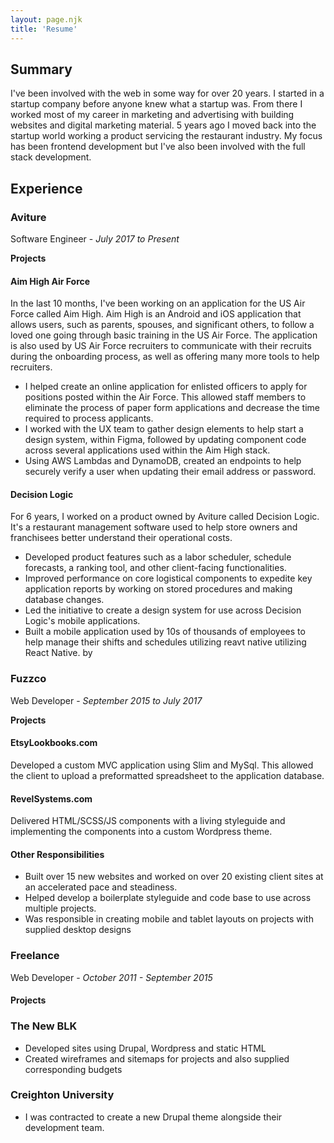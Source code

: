 ```yaml
---
layout: page.njk
title: 'Resume'
---
```


## Summary

I've been involved with the web in some way for over 20 years. I started in a startup company before anyone knew what a startup was. From there I worked most of my career in marketing and advertising with building websites and digital marketing material. 5 years ago I moved back into the startup world working a product servicing the restaurant industry. My focus has been frontend development but I've also been involved with the full stack development.

## Experience

### Aviture

Software Engineer - _July 2017 to Present_


**Projects**

#### Aim High Air Force

In the last 10 months, I've been working on an application for the US Air Force called Aim High. Aim High is an Android and iOS application that allows users, such as parents, spouses, and significant others, to follow a loved one going through basic training in the US Air Force. The application is also used by US Air Force recruiters to communicate with their recruits during the onboarding process, as well as offering many more tools to help recruiters.

- I helped create an online application for enlisted officers to apply for positions posted within the Air Force. This allowed staff members to eliminate the process of paper form applications and decrease the time required to process applicants.
- I worked with the UX team to gather design elements to help start a design system, within Figma, followed by updating component code across several applications used within the Aim High stack.
- Using AWS Lambdas and DynamoDB, created an endpoints to help securely verify a user when updating their email address or password.


#### Decision Logic

For 6 years, I worked on a product owned by Aviture called Decision Logic. It's a restaurant management software used to help store owners and franchisees better understand their operational costs.

- Developed product features such as a labor scheduler, schedule forecasts, a ranking tool, and other client-facing functionalities.
- Improved performance on core logistical components to expedite key application reports by working on stored procedures and making database changes.
- Led the initiative to create a design system for use across Decision Logic's mobile applications.
- Built a mobile application used by 10s of thousands of employees to help manage their shifts and schedules utilizing reavt native utilizing React Native. by

### Fuzzco

Web Developer - _September 2015 to July 2017_

**Projects**

#### EtsyLookbooks.com

Developed a custom MVC application using Slim and MySql. This allowed the client to upload a preformatted spreadsheet to the application database.

#### RevelSystems.com

Delivered HTML/SCSS/JS components with a living styleguide and implementing the components into a custom Wordpress theme.

#### Other Responsibilities

- Built over 15 new websites and worked on over 20 existing client sites at an accelerated pace and steadiness.
- Helped develop a boilerplate styleguide and code base to use across multiple projects.
- Was responsible in creating mobile and tablet layouts on projects with supplied desktop designs

### Freelance

Web Developer - _October 2011 - September 2015_

#### Projects

### The New BLK

- Developed sites using Drupal, Wordpress and static HTML
- Created wireframes and sitemaps for projects and also supplied corresponding budgets

### Creighton University

- I was contracted to create a new Drupal theme alongside their development team.
